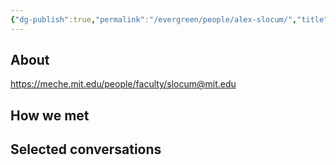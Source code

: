 ```yaml
---
{"dg-publish":true,"permalink":"/evergreen/people/alex-slocum/","title":"Professor of Mechanical Engineering","tags":["people","potential_pv_advisor"]}
---
```


## About

https://meche.mit.edu/people/faculty/slocum@mit.edu

## How we met


## Selected conversations
